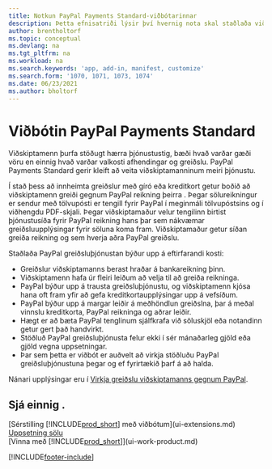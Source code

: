 ```yaml
---
title: Notkun PayPal Payments Standard-viðbótarinnar
description: Þetta efnisatriði lýsir því hvernig nota skal staðlaða viðbót til að gera viðskiptamönnum kleift að framkvæma greiðslur með PayPal.
author: brentholtorf
ms.topic: conceptual
ms.devlang: na
ms.tgt_pltfrm: na
ms.workload: na
ms.search.keywords: 'app, add-in, manifest, customize'
ms.search.form: '1070, 1071, 1073, 1074'
ms.date: 06/23/2021
ms.author: bholtorf
---
```

# Viðbótin PayPal Payments Standard

Viðskiptamenn þurfa stöðugt hærra þjónustustig, bæði hvað varðar gæði vöru en einnig hvað varðar valkosti afhendingar og greiðslu. PayPal Payments Standard gerir kleift að veita viðskiptamanninum meiri þjónustu.

Í stað þess að innheimta greiðslur með gíró eða kreditkort getur boðið að viðskiptamenn greiði gegnum PayPal reikning þeirra . Þegar sölureikningur er sendur með tölvupósti er tengill fyrir PayPal í meginmáli tölvupóstsins og í viðhengdu PDF-skjali. Þegar viðskiptamaður velur tengilinn birtist þjónustusíða fyrir PayPal reikning hans þar sem nákvæmar greiðsluupplýsingar fyrir söluna koma fram. Viðskiptamaður getur síðan greiða reikning og sem hverja aðra PayPal greiðslu.

Staðlaða PayPal greiðsluþjónustan býður upp á eftirfarandi kosti:

* Greiðslur viðskiptamanns berast hraðar á bankareikning þinn.
* Viðskiptamenn hafa úr fleiri leiðum að velja til að greiða reikninga.
* PayPal býður upp á trausta greiðsluþjónustu, og viðskiptamenn kjósa hana oft fram yfir að gefa kreditkortaupplýsingar upp á vefsíðum.
* PayPal býður upp á margar leiðir á meðhöndlun greiðslna, þar á meðal vinnslu kreditkorta, PayPal reikninga og aðrar leiðir.
* Hægt er að bæta PayPal tenglinum sjálfkrafa við söluskjöl eða notandinn getur gert það handvirkt.
* Stöðluð PayPal greiðsluþjónusta felur ekki í sér mánaðarleg gjöld eða gjöld vegna uppsetningar.
* Þar sem þetta er viðbót er auðvelt að virkja stöðluðu PayPal greiðsluþjónustuna þegar og ef fyrirtækið þarf á að halda.  

Nánari upplýsingar eru í [Virkja greiðslu viðskiptamanns gegnum PayPal](sales-how-enable-payment-service-extensions.md).

## Sjá einnig .

[Sérstilling [!INCLUDE[prod_short](includes/prod_short.md)] með viðbótum](ui-extensions.md)  
[Uppsetning sölu](sales-setup-sales.md)  
[Vinna með [!INCLUDE[prod_short](includes/prod_short.md)]](ui-work-product.md)  

[!INCLUDE[footer-include](includes/footer-banner.md)]
